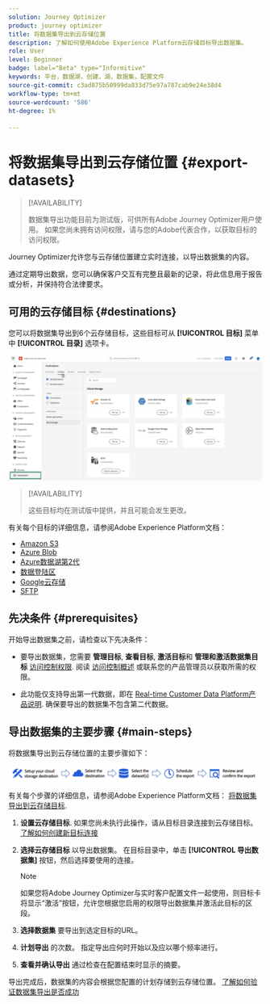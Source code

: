 ```yaml
---
solution: Journey Optimizer
product: journey optimizer
title: 将数据集导出到云存储位置
description: 了解如何使用Adobe Experience Platform云存储目标导出数据集。
role: User
level: Beginner
badge: label="Beta" type="Informitive"
keywords: 平台，数据湖，创建，湖，数据集，配置文件
source-git-commit: c3ad875b50999da833d75e97a787cab9e24e38d4
workflow-type: tm+mt
source-wordcount: '586'
ht-degree: 1%

---
```



# 将数据集导出到云存储位置 {#export-datasets}

>[!AVAILABILITY]
>
>数据集导出功能目前为测试版，可供所有Adobe Journey Optimizer用户使用。 如果您尚未拥有访问权限，请与您的Adobe代表合作，以获取目标的访问权限。

Journey Optimizer允许您与云存储位置建立实时连接，以导出数据集的内容。

通过定期导出数据，您可以确保客户交互有完整且最新的记录，将此信息用于报告或分析，并保持符合法律要求。

## 可用的云存储目标 {#destinations}

您可以将数据集导出到6个云存储目标，这些目标可从 **[!UICONTROL 目标]** 菜单中 **[!UICONTROL 目录]** 选项卡。

![](assets/dataset-export-setup.png)

>[!AVAILABILITY]
>
>这些目标均在测试版中提供，并且可能会发生更改。

有关每个目标的详细信息，请参阅Adobe Experience Platform文档：

* [Amazon S3](https://experienceleague.adobe.com/docs/experience-platform/destinations/catalog/cloud-storage/amazon-s3.html)
* [Azure Blob](https://experienceleague.adobe.com/docs/experience-platform/destinations/catalog/cloud-storage/azure-blob.html)
* [Azure数据湖第2代](https://experienceleague.adobe.com/docs/experience-platform/destinations/catalog/cloud-storage/adls-gen2.html)
* [数据登陆区](https://experienceleague.adobe.com/docs/experience-platform/destinations/catalog/cloud-storage/data-landing-zone.html)
* [Google云存储](https://experienceleague.adobe.com/docs/experience-platform/destinations/catalog/cloud-storage/google-cloud-storage.html)
* [SFTP](https://experienceleague.adobe.com/docs/experience-platform/destinations/catalog/cloud-storage/sftp.html)

## 先决条件 {#prerequisites}

开始导出数据集之前，请检查以下先决条件：

* 要导出数据集，您需要 **管理目标**, **查看目标**, **激活目标**&#x200B;和 **管理和激活数据集目标** [访问控制权限](https://experienceleague.adobe.com/docs/experience-platform/access-control/home.html#permissions). 阅读 [访问控制概述](https://experienceleague.adobe.com/docs/experience-platform/access-control/ui/overview.html) 或联系您的产品管理员以获取所需的权限。

* 此功能仅支持导出第一代数据，即在 [Real-time Customer Data Platform产品说明](https://helpx.adobe.com/legal/product-descriptions/real-time-customer-data-platform-b2c-edition-prime-and-ultimate-packages.html). 确保要导出的数据集不包含第二代数据。

## 导出数据集的主要步骤 {#main-steps}

将数据集导出到云存储位置的主要步骤如下：

![](assets/dataset-export-process.png)

有关每个步骤的详细信息，请参阅Adobe Experience Platform文档： [将数据集导出到云存储目标](https://experienceleague.adobe.com/docs/experience-platform/destinations/ui/activate/export-datasets.html?lang=en).

1. **设置云存储目标**. 如果您尚未执行此操作，请从目标目录连接到云存储目标。 [了解如何创建新目标连接](https://experienceleague.adobe.com/docs/experience-platform/destinations/ui/connect-destination.html?lang=en#setup)

   <!--![](assets/dataset-export-setup.png)-->

1. **选择云存储目标** 以导出数据集。 在目标目录中，单击 **[!UICONTROL 导出数据集]** 按钮，然后选择要使用的连接。

   <!--![](assets/dataset-export-destination.png)-->

   >[!NOTE]
   >
   >如果您将Adobe Journey Optimizer与实时客户配置文件一起使用，则目标卡将显示“激活”按钮，允许您根据您启用的权限导出数据集并激活此目标的区段。

1. **选择数据集** 要导出到选定目标的URL。

   <!--![](assets/dataset-export-dataset-selection.png)-->

1. **计划导出** 的次数。 指定导出应何时开始以及应以哪个频率进行。

   <!--![](assets/dataset-export-schedule.png)-->

1. **查看并确认导出** 通过检查在配置结束时显示的摘要。

   <!--![](assets/dataset-export-review.png)-->

导出完成后，数据集的内容会根据您配置的计划存储到云存储位置。 [了解如何验证数据集导出是否成功](https://experienceleague.adobe.com/docs/experience-platform/destinations/ui/activate/export-datasets.html#verify)
